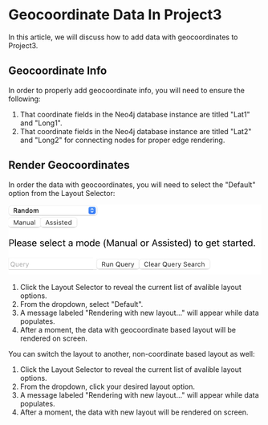 # Geocoordinate Data In Project3

In this article, we will discuss how to add data with geocoordinates to Project3.

## Geocoordinate Info

In order to properly add geocoordinate info, you will need to ensure the following:
1. That coordinate fields in the Neo4j database instance are titled "Lat1" and "Long1".
2. That coordinate fields in the Neo4j database instance are titled "Lat2" and "Long2" for connecting nodes for proper edge rendering.

## Render Geocoordinates

In order the data with geocoordinates, you will need to select the "Default" option from the Layout Selector:

![The Layout Selector](images/querybar.png)
1. Click the Layout Selector to reveal the current list of avalible layout options.
2. From the dropdown, select "Default".
3. A message labeled "Rendering with new layout..." will appear while data populates.
4. After a moment, the data with geocoordinate based layout will be rendered on screen.

You can switch the layout to another, non-coordinate based layout as well:
1. Click the Layout Selector to reveal the current list of avalible layout options.
2. From the dropdown, click your desired layout option.
3. A message labeled "Rendering with new layout..." will appear while data populates.
4. After a moment, the data with new layout will be rendered on screen.